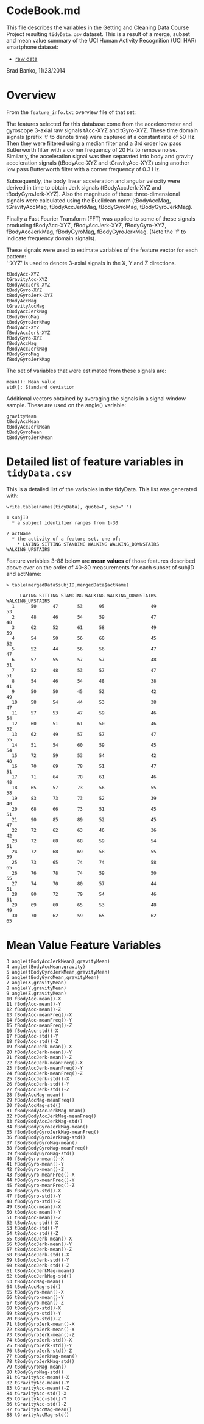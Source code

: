 
CodeBook.md
===========
 
This file describes the variables in the Getting and Cleaning Data Course Project resulting `tidyData.csv` dataset.  This is a result of a merge, subset and mean value summary of the
UCI Human Activity Recognition (UCI HAR) smartphone dataset:

* [raw data](https://d396qusza40orc.cloudfront.net/getdata%2Fprojectfiles%2FUCI%20HAR%20Dataset.zip)

Brad Banko, 11/23/2014


# Overview

From the `feature_info.txt` overview file of that set:

The features selected for this database come from the accelerometer and gyroscope 3-axial raw signals tAcc-XYZ and tGyro-XYZ. These time domain signals (prefix 't' to denote time) were captured at a constant rate of 50 Hz. Then they were filtered using a median filter and a 3rd order low pass Butterworth filter with a corner frequency of 20 Hz to remove noise. Similarly, the acceleration signal was then separated into body and gravity acceleration signals (tBodyAcc-XYZ and tGravityAcc-XYZ) using another low pass Butterworth filter with a corner frequency of 0.3 Hz. 

Subsequently, the body linear acceleration and angular velocity were derived in time to obtain Jerk signals (tBodyAccJerk-XYZ and tBodyGyroJerk-XYZ). Also the magnitude of these three-dimensional signals were calculated using the Euclidean norm (tBodyAccMag, tGravityAccMag, tBodyAccJerkMag, tBodyGyroMag, tBodyGyroJerkMag). 

Finally a Fast Fourier Transform (FFT) was applied to some of these signals producing fBodyAcc-XYZ, fBodyAccJerk-XYZ, fBodyGyro-XYZ, fBodyAccJerkMag, fBodyGyroMag, fBodyGyroJerkMag. (Note the 'f' to indicate frequency domain signals). 

These signals were used to estimate variables of the feature vector for each pattern:  
'-XYZ' is used to denote 3-axial signals in the X, Y and Z directions.

```
tBodyAcc-XYZ
tGravityAcc-XYZ
tBodyAccJerk-XYZ
tBodyGyro-XYZ
tBodyGyroJerk-XYZ
tBodyAccMag
tGravityAccMag
tBodyAccJerkMag
tBodyGyroMag
tBodyGyroJerkMag
fBodyAcc-XYZ
fBodyAccJerk-XYZ
fBodyGyro-XYZ
fBodyAccMag
fBodyAccJerkMag
fBodyGyroMag
fBodyGyroJerkMag
```

The set of variables that were estimated from these signals are: 

```
mean(): Mean value
std(): Standard deviation
```

Additional vectors obtained by averaging the signals in a signal window sample. These are used on the angle() variable:

```
gravityMean
tBodyAccMean
tBodyAccJerkMean
tBodyGyroMean
tBodyGyroJerkMean
```


# Detailed list of feature variables in `tidyData.csv`


This is a detailed list of the variables in the tidyData. This list was 
generated with: 

`write.table(names(tidyData), quote=F, sep=" ")`


```
1 subjID
  * a subject identifier ranges from 1-30

2 actName
  * the activity of a feature set, one of:
    * LAYING SITTING STANDING WALKING WALKING_DOWNSTAIRS WALKING_UPSTAIRS
```


Feature variables 3-88 below are **mean values** of those features described above 
over on the order of 40-80 measurements for each subset of subjID and actName:

```
> table(mergedData$subjID,mergedData$actName)
    
     LAYING SITTING STANDING WALKING WALKING_DOWNSTAIRS WALKING_UPSTAIRS
  1      50      47       53      95                 49               53
  2      48      46       54      59                 47               48
  3      62      52       61      58                 49               59
  4      54      50       56      60                 45               52
  5      52      44       56      56                 47               47
  6      57      55       57      57                 48               51
  7      52      48       53      57                 47               51
  8      54      46       54      48                 38               41
  9      50      50       45      52                 42               49
  10     58      54       44      53                 38               47
  11     57      53       47      59                 46               54
  12     60      51       61      50                 46               52
  13     62      49       57      57                 47               55
  14     51      54       60      59                 45               54
  15     72      59       53      54                 42               48
  16     70      69       78      51                 47               51
  17     71      64       78      61                 46               48
  18     65      57       73      56                 55               58
  19     83      73       73      52                 39               40
  20     68      66       73      51                 45               51
  21     90      85       89      52                 45               47
  22     72      62       63      46                 36               42
  23     72      68       68      59                 54               51
  24     72      68       69      58                 55               59
  25     73      65       74      74                 58               65
  26     76      78       74      59                 50               55
  27     74      70       80      57                 44               51
  28     80      72       79      54                 46               51
  29     69      60       65      53                 48               49
  30     70      62       59      65                 62               65
```


Mean Value Feature Variables
============================
```
3 angle(tBodyAccJerkMean),gravityMean)
4 angle(tBodyAccMean,gravity)
5 angle(tBodyGyroJerkMean,gravityMean)
6 angle(tBodyGyroMean,gravityMean)
7 angle(X,gravityMean)
8 angle(Y,gravityMean)
9 angle(Z,gravityMean)
10 fBodyAcc-mean()-X
11 fBodyAcc-mean()-Y
12 fBodyAcc-mean()-Z
13 fBodyAcc-meanFreq()-X
14 fBodyAcc-meanFreq()-Y
15 fBodyAcc-meanFreq()-Z
16 fBodyAcc-std()-X
17 fBodyAcc-std()-Y
18 fBodyAcc-std()-Z
19 fBodyAccJerk-mean()-X
20 fBodyAccJerk-mean()-Y
21 fBodyAccJerk-mean()-Z
22 fBodyAccJerk-meanFreq()-X
23 fBodyAccJerk-meanFreq()-Y
24 fBodyAccJerk-meanFreq()-Z
25 fBodyAccJerk-std()-X
26 fBodyAccJerk-std()-Y
27 fBodyAccJerk-std()-Z
28 fBodyAccMag-mean()
29 fBodyAccMag-meanFreq()
30 fBodyAccMag-std()
31 fBodyBodyAccJerkMag-mean()
32 fBodyBodyAccJerkMag-meanFreq()
33 fBodyBodyAccJerkMag-std()
34 fBodyBodyGyroJerkMag-mean()
35 fBodyBodyGyroJerkMag-meanFreq()
36 fBodyBodyGyroJerkMag-std()
37 fBodyBodyGyroMag-mean()
38 fBodyBodyGyroMag-meanFreq()
39 fBodyBodyGyroMag-std()
40 fBodyGyro-mean()-X
41 fBodyGyro-mean()-Y
42 fBodyGyro-mean()-Z
43 fBodyGyro-meanFreq()-X
44 fBodyGyro-meanFreq()-Y
45 fBodyGyro-meanFreq()-Z
46 fBodyGyro-std()-X
47 fBodyGyro-std()-Y
48 fBodyGyro-std()-Z
49 tBodyAcc-mean()-X
50 tBodyAcc-mean()-Y
51 tBodyAcc-mean()-Z
52 tBodyAcc-std()-X
53 tBodyAcc-std()-Y
54 tBodyAcc-std()-Z
55 tBodyAccJerk-mean()-X
56 tBodyAccJerk-mean()-Y
57 tBodyAccJerk-mean()-Z
58 tBodyAccJerk-std()-X
59 tBodyAccJerk-std()-Y
60 tBodyAccJerk-std()-Z
61 tBodyAccJerkMag-mean()
62 tBodyAccJerkMag-std()
63 tBodyAccMag-mean()
64 tBodyAccMag-std()
65 tBodyGyro-mean()-X
66 tBodyGyro-mean()-Y
67 tBodyGyro-mean()-Z
68 tBodyGyro-std()-X
69 tBodyGyro-std()-Y
70 tBodyGyro-std()-Z
71 tBodyGyroJerk-mean()-X
72 tBodyGyroJerk-mean()-Y
73 tBodyGyroJerk-mean()-Z
74 tBodyGyroJerk-std()-X
75 tBodyGyroJerk-std()-Y
76 tBodyGyroJerk-std()-Z
77 tBodyGyroJerkMag-mean()
78 tBodyGyroJerkMag-std()
79 tBodyGyroMag-mean()
80 tBodyGyroMag-std()
81 tGravityAcc-mean()-X
82 tGravityAcc-mean()-Y
83 tGravityAcc-mean()-Z
84 tGravityAcc-std()-X
85 tGravityAcc-std()-Y
86 tGravityAcc-std()-Z
87 tGravityAccMag-mean()
88 tGravityAccMag-std()
```

